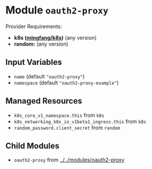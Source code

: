 
# Module `oauth2-proxy`

Provider Requirements:
* **k8s ([mingfang/k8s](https://registry.terraform.io/providers/mingfang/k8s/latest))** (any version)
* **random:** (any version)

## Input Variables
* `name` (default `"oauth2-proxy"`)
* `namespace` (default `"oauth2-proxy-example"`)

## Managed Resources
* `k8s_core_v1_namespace.this` from `k8s`
* `k8s_networking_k8s_io_v1beta1_ingress.this` from `k8s`
* `random_password.client_secret` from `random`

## Child Modules
* `oauth2-proxy` from [../../modules/oauth2-proxy](../../modules/oauth2-proxy)

